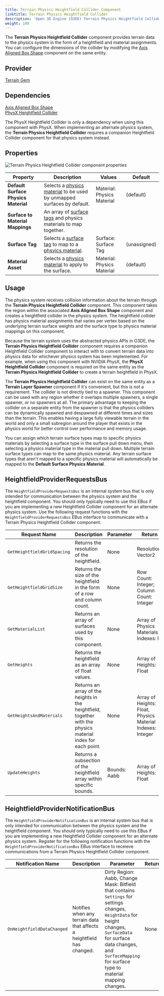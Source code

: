 ```yaml
---
title: Terrain Physics Heightfield Collider Component
linktitle: Terrain Physics Heightfield Collider
description: 'Open 3D Engine (O3DE) Terrain Physics Heightfield Collider component reference.'
weight: 100
---
```


The **Terrain Physics Heightfield Collider** component provides terrain data to the physics system in the form of a heightfield and material assignments.  You can configure the dimensions of the collider by modifying the [Axis Aligned Box Shape](/docs/user-guide/components/reference/shape/axis-aligned-box-shape) component on the same entity.

## Provider

[Terrain Gem](/docs/user-guide/gems/reference/environment/terrain)

## Dependencies

[Axis Aligned Box Shape](/docs/user-guide/components/reference/shape/axis-aligned-box-shape)  
[PhysX Heightfield Collider](/docs/user-guide/components/reference/physx/heightfield-collider)

The PhysX Heightfield Collider is only a dependency when using this component with PhysX. When implementing an alternate physics system, the **Terrain Physics Heightfield Collider** requires a companion Heightfield Collider component for that physics system instead.

## Properties

![Terrain Physics Heightfield Collider component properties](/images/user-guide/components/reference/terrain/terrain-physics-heightfield-collider-component.png)

| Property | Description | Values | Default |
|-|-|-|-|
| **Default Surface Physics Material** | Selects a [physics material](/docs/user-guide/interactivity/physics/nvidia-physx/materials) to be used by unmapped surfaces by default. | Material: Physics Material | (default) |
| **Surface to Material Mappings** | An array of [surface tags](/docs/user-guide/gems/reference/environment/surface-data) and physics materials to map together. |  |  |
| **Surface Tag** | Selects a [surface tag](/docs/user-guide/gems/reference/environment/surface-data) to map to a [phsyics material](/docs/user-guide/interactivity/physics/nvidia-physx/materials). | Surface:  Surface Tag | (unassigned) |
| **Material Asset** | Selects a [physics material](/docs/user-guide/interactivity/physics/nvidia-physx/materials) to apply to the surface. | Material: Physics Material | (default) |

## Usage

The physics system receives collision information about the terrain through the **Terrain Physics Heightfield Collider** component. This component takes the region within the associated **Axis Aligned Box Shape** component and creates a heightfield collider in the physics system. The heightfield collider has physics material assignments that varies per vertex based on the underlying terrain surface weights and the surface type to physics material mappings on this component.

Because the terrain system uses the abstracted physics APIs in O3DE, the **Terrain Physics Heightfield Collider** component requires a companion Heightfield Collider component to interact with to convert terrain data into physics data for whichever physics system has been implemented. For example, when using this component with NVIDIA PhysX, the **PhysX Heightfield Collider** component is required on the same entity as the **Terrain Physics Heightfield Collider** to create a terrain heightfield in PhysX.

The **Terrain Physics Heightfield Collider** can exist on the same entity as a **Terrain Layer Spawner** component if it's convenient, but this is not a requirement. The collider is not directly tied to a spawner. This component can be used with any region whether it overlaps multiple spawners, a single spawner, or no spawners at all. The primary advantage to keeping the collider on a separate entity from the spawner is that the physics colliders can be dynamically spawned and despawned at different times and sizes than the terrain. This enables having a large fully viewable terrain in the world and only a small subregion around the player that exists in the physics world for better control over performance and memory usage.

You can assign which terrain surface types map to specific physics materials by selecting a surface type in the surface pull down menu, then selecting a physics material type in the material pull down. Multiple terrain surface types can map to the same physics material. Any terrain surface types that aren't mapped to a specific physics material will automatically be mapped to the **Default Surface Physics Material**.

## HeightfieldProviderRequestsBus

The `HeightfieldProviderRequestsBus` is an internal system bus that is only intended for communication between the physics system and the heightfield component. You should only typically need to use this EBus if you are implementing a new Heightfield Collider component for an alternate physics system. Use the following request functions with the `HeightfieldProviderRequestsBus` EBus interface to communicate with a Terrain Physics Heightfield Collider component.

| Request Name | Description | Parameter | Return | Scriptable |
|-|-|-|-|-|
| `GetHeightfieldGridSpacing` | Returns the resolution of the heightfield. | None | Resolution: Vector2 | No |
| `GetHeightfieldGridSize` | Returns the size of the heightfield in the form of a row and column count. | None | Row Count: Integer; Column Count: Integer | No |
| `GetMaterialList` | Returns an array of surfaces used by this component. | None | Array of Physics Materials Indexes: I | No |
| `GetHeights` | Returns the heightfield as an array of float values. | None | Array of Heights: Float | No |
| `GetHeightsAndMaterials` | Returns an array of the heights in the heightfield, together with the physics material index for each point. | None | Array of Heights: Float, Physics Material Indexes: Integer | No |
| `UpdateHeights` | Returns a subsection of the heightfield array within specific bounds. | Bounds: Aabb | Array of Heights: Float | No |

## HeightfieldProviderNotificationBus

The `HeightfieldProviderNotificationBus` is an internal system bus that is only intended for communication between the physics system and the heightfield component. You should only typically need to use this EBus if you are implementing a new Heightfield Collider component for an alternate physics system. Register for the following notification functions with the `HeightfieldProviderNotificationBus` EBus interface to receieve communications from a Terrain Physics Heightfield Collider component.

| Notification Name | Description | Parameter | Return | Scriptable |
|-|-|-|-|-|
| `OnHeightfieldDataChanged` | Notifies when any terrain data that affects a heightfield has changed. | Dirty Region: Aabb, Change Mask: Bitfield that contains `Settings` for settings changes, `HeightData` for height changes, `SurfaceData` for surface data changes, and `SurfaceMapping` for surface type to material mapping changes.  | None | No |
